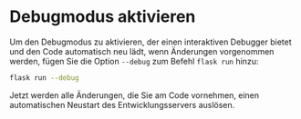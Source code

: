 # Debugmodus aktivieren

Um den Debugmodus zu aktivieren, der einen interaktiven Debugger bietet und den Code automatisch neu lädt, wenn Änderungen vorgenommen werden, fügen Sie die Option `--debug` zum Befehl `flask run` hinzu:

```bash
flask run --debug
```

Jetzt werden alle Änderungen, die Sie am Code vornehmen, einen automatischen Neustart des Entwicklungsservers auslösen.
